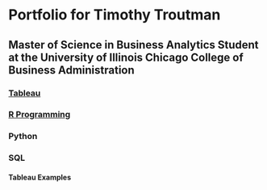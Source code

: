 # Portfolio for Timothy Troutman

## Master of Science in Business Analytics Student at the University of Illinois Chicago College of Business Administration

### [Tableau](https://github.com/ttrout5/tableau)  

### [R Programming](https://github.com/ttrout5/ids400)

### Python

### SQL


#### Tableau Examples
